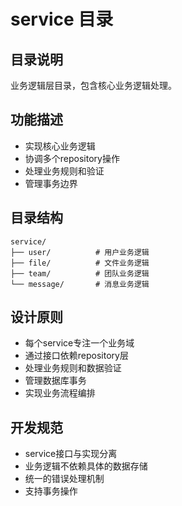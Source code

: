 # service 目录

## 目录说明
业务逻辑层目录，包含核心业务逻辑处理。

## 功能描述
- 实现核心业务逻辑
- 协调多个repository操作
- 处理业务规则和验证
- 管理事务边界

## 目录结构
```
service/
├── user/          # 用户业务逻辑
├── file/          # 文件业务逻辑
├── team/          # 团队业务逻辑
└── message/       # 消息业务逻辑
```

## 设计原则
- 每个service专注一个业务域
- 通过接口依赖repository层
- 处理业务规则和数据验证
- 管理数据库事务
- 实现业务流程编排

## 开发规范
- service接口与实现分离
- 业务逻辑不依赖具体的数据存储
- 统一的错误处理机制
- 支持事务操作